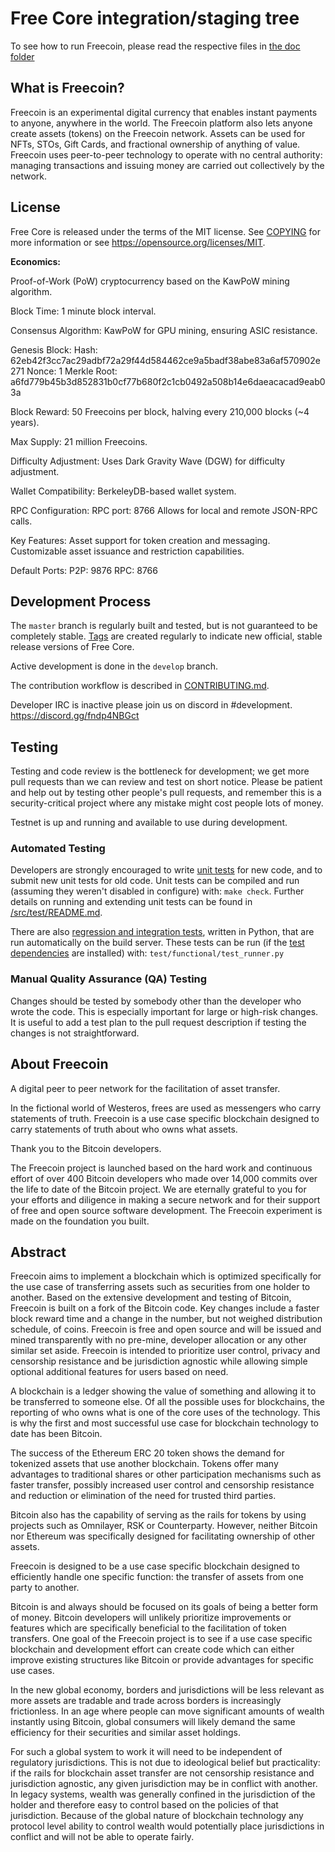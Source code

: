 Free Core integration/staging tree
=====================================

To see how to run Freecoin, please read the respective files in [the doc folder](doc)


What is Freecoin?
----------------

Freecoin is an experimental digital currency that enables instant payments to
anyone, anywhere in the world. The Freecoin platform also lets anyone create assets (tokens) on the Freecoin network. 
Assets can be used for NFTs, STOs, Gift Cards, and fractional ownership of anything of value.
Freecoin uses peer-to-peer technology to operate
with no central authority: managing transactions and issuing money are carried
out collectively by the network. 



License
-------

Free Core is released under the terms of the MIT license. See [COPYING](COPYING) for more
information or see https://opensource.org/licenses/MIT.


**Economics:**

Proof-of-Work (PoW) cryptocurrency based on the KawPoW mining algorithm.

Block Time: 1 minute block interval.

Consensus Algorithm: KawPoW for GPU mining, ensuring ASIC resistance.

Genesis Block:
Hash: 62eb42f3cc7ac29adbf72a29f44d584462ce9a5badf38abe83a6af570902e271
Nonce: 1
Merkle Root: a6fd779b45b3d852831b0cf77b680f2c1cb0492a508b14e6daeacacad9eab03a

Block Reward: 50 Freecoins per block, halving every 210,000 blocks (~4 years).

Max Supply: 21 million Freecoins.

Difficulty Adjustment: Uses Dark Gravity Wave (DGW) for difficulty adjustment.

Wallet Compatibility: BerkeleyDB-based wallet system.

RPC Configuration:
RPC port: 8766
Allows for local and remote JSON-RPC calls.

Key Features:
Asset support for token creation and messaging.
Customizable asset issuance and restriction capabilities.

Default Ports:
P2P: 9876
RPC: 8766

Development Process
-------------------

The `master` branch is regularly built and tested, but is not guaranteed to be
completely stable. [Tags](https://github.com/FreeProject/Freecoin/tags) are created
regularly to indicate new official, stable release versions of Free Core.

Active development is done in the `develop` branch. 

The contribution workflow is described in [CONTRIBUTING.md](CONTRIBUTING.md).

Developer IRC is inactive please join us on discord in #development. https://discord.gg/fndp4NBGct

Testing
-------

Testing and code review is the bottleneck for development; we get more pull
requests than we can review and test on short notice. Please be patient and help out by testing
other people's pull requests, and remember this is a security-critical project where any mistake might cost people
lots of money.

Testnet is up and running and available to use during development.

### Automated Testing

Developers are strongly encouraged to write [unit tests](src/test/README.md) for new code, and to
submit new unit tests for old code. Unit tests can be compiled and run
(assuming they weren't disabled in configure) with: `make check`. Further details on running
and extending unit tests can be found in [/src/test/README.md](/src/test/README.md).

There are also [regression and integration tests](/test), written
in Python, that are run automatically on the build server.
These tests can be run (if the [test dependencies](/test) are installed) with: `test/functional/test_runner.py`


### Manual Quality Assurance (QA) Testing

Changes should be tested by somebody other than the developer who wrote the
code. This is especially important for large or high-risk changes. It is useful
to add a test plan to the pull request description if testing the changes is
not straightforward.


About Freecoin
----------------
A digital peer to peer network for the facilitation of asset transfer.



In the fictional world of Westeros, frees are used as messengers who carry statements of truth. Freecoin is a use case specific blockchain designed to carry statements of truth about who owns what assets. 



Thank you to the Bitcoin developers. 

The Freecoin project is launched based on the hard work and continuous effort of over 400 Bitcoin developers who made over 14,000 commits over the life to date of the Bitcoin project. We are eternally grateful to you for your efforts and diligence in making a secure network and for their support of free and open source software development.  The Freecoin experiment is made on the foundation you built.


Abstract
----------------
Freecoin aims to implement a blockchain which is optimized specifically for the use case of transferring assets such as securities from one holder to another. Based on the extensive development and testing of Bitcoin, Freecoin is built on a fork of the Bitcoin code. Key changes include a faster block reward time and a change in the number, but not weighed distribution schedule, of coins. Freecoin is free and open source and will be issued and mined transparently with no pre-mine, developer allocation or any other similar set aside. Freecoin is intended to prioritize user control, privacy and censorship resistance and be jurisdiction agnostic while allowing simple optional additional features for users based on need.



A blockchain is a ledger showing the value of something and allowing it to be transferred to someone else. Of all the possible uses for blockchains, the reporting of who owns what is one of the core uses of the technology.  This is why the first and most successful use case for blockchain technology to date has been Bitcoin.

The success of the Ethereum ERC 20 token shows the demand for tokenized assets that use another blockchain.  Tokens offer many advantages to traditional shares or other participation mechanisms such as faster transfer, possibly increased user control and censorship resistance and reduction or elimination of the need for trusted third parties.

Bitcoin also has the capability of serving as the rails for tokens by using projects such as Omnilayer, RSK or Counterparty. However, neither Bitcoin nor Ethereum was specifically designed for facilitating ownership of other assets. 

Freecoin is designed to be a use case specific blockchain designed to efficiently handle one specific function: the transfer of assets from one party to another.

Bitcoin is and always should be focused on its goals of being a better form of money. Bitcoin developers will unlikely prioritize improvements or features which are specifically beneficial to the facilitation of token transfers.  One goal of the Freecoin project is to see if a use case specific blockchain and development effort can create code which can either improve existing structures like Bitcoin or provide advantages for specific use cases.

In the new global economy, borders and jurisdictions will be less relevant as more assets are tradable and trade across borders is increasingly frictionless. In an age where people can move significant amounts of wealth instantly using Bitcoin, global consumers will likely demand the same efficiency for their securities and similar asset holdings.

For such a global system to work it will need to be independent of regulatory jurisdictions.  This is not due to ideological belief but practicality: if the rails for blockchain asset transfer are not censorship resistance and jurisdiction agnostic, any given jurisdiction may be in conflict with another.  In legacy systems, wealth was generally confined in the jurisdiction of the holder and therefore easy to control based on the policies of that jurisdiction. Because of the global nature of blockchain technology any protocol level ability to control wealth would potentially place jurisdictions in conflict and will not be able to operate fairly.  

